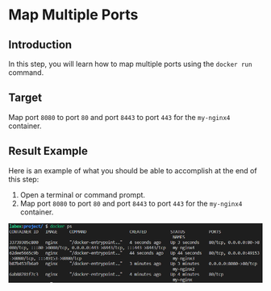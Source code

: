 # Map Multiple Ports

## Introduction

In this step, you will learn how to map multiple ports using the `docker run` command.

## Target

Map port `8080` to port `80` and port `8443` to port `443` for the `my-nginx4` container.

## Result Example

Here is an example of what you should be able to accomplish at the end of this step:

1. Open a terminal or command prompt.
2. Map port `8080` to port `80` and port `8443` to port `443` for the `my-nginx4` container.

![challenge-map-the-container-ports-5](assets/challenge-map-the-container-ports-5.png)



      

